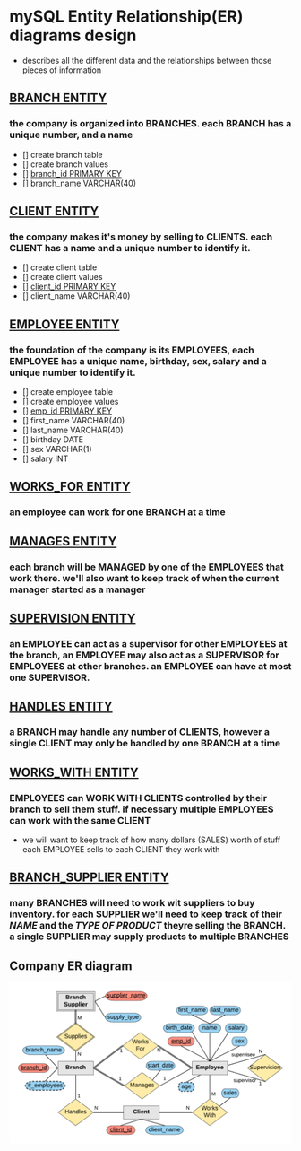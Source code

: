 # mySQL Entity Relationship(ER) diagrams design

- describes all the different data and the relationships between those pieces of information

## **<u>BRANCH ENTITY</u>**

### the company is organized into **BRANCHES**. each **BRANCH** has a unique number, and a name

- [] create branch table
- [] create branch values
- [] <u>branch_id PRIMARY KEY</u>
- [] branch_name VARCHAR(40)

## **<u>CLIENT ENTITY</u>**

### the company makes it's money by selling to **CLIENTS**. each **CLIENT** has a name and a unique number to identify it.

- [] create client table
- [] create client values
- [] <u>client_id PRIMARY KEY</u>
- [] client_name VARCHAR(40)

## **<u>EMPLOYEE ENTITY</u>**

### the foundation of the company is its EMPLOYEES, each EMPLOYEE has a unique name, birthday, sex, salary and a unique number to identify it.

- [] create employee table
- [] create employee values
- [] <u>emp_id PRIMARY KEY</u>
- [] first_name VARCHAR(40)
- [] last_name VARCHAR(40)
- [] birthday DATE
- [] sex VARCHAR(1)
- [] salary INT

## <u>**WORKS_FOR ENTITY**</u>

### an employee can work for one BRANCH at a time

## <u>**MANAGES ENTITY**</u>

### each branch will be MANAGED by one of the EMPLOYEES that work there. we'll also want to keep track of when the current manager started as a manager

## <u>**SUPERVISION ENTITY**</u>

### an EMPLOYEE can act as a supervisor for other EMPLOYEES at the branch, an EMPLOYEE may also act as a SUPERVISOR for EMPLOYEES at other branches. an EMPLOYEE can have at most one SUPERVISOR.

## <u>**HANDLES ENTITY**</u>

### a BRANCH may handle any number of CLIENTS, however a single CLIENT may only be handled by one BRANCH at a time

## <u>**WORKS_WITH ENTITY**</u>

### EMPLOYEES can WORK WITH CLIENTS controlled by their branch to sell them stuff. if necessary multiple EMPLOYEES can work with the same CLIENT

- we will want to keep track of how many dollars (SALES) worth of stuff each EMPLOYEE sells to each CLIENT they work with

## <u>**BRANCH_SUPPLIER ENTITY**</u>

### many BRANCHES will need to work wit suppliers to buy inventory. for each SUPPLIER we'll need to keep track of their _NAME_ and the _TYPE OF PRODUCT_ theyre selling the BRANCH. a single SUPPLIER may supply products to multiple BRANCHES

## Company ER diagram

![Company Entity Relationship Diagram](company-erd.png)
